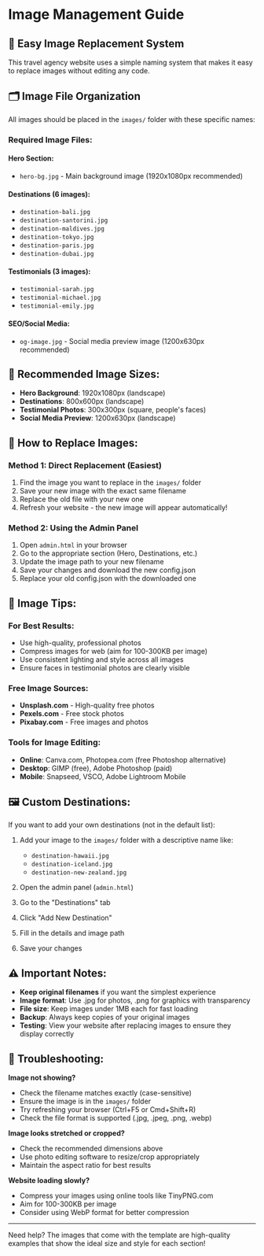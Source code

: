 # Image Management Guide

## 📸 Easy Image Replacement System

This travel agency website uses a simple naming system that makes it easy to replace images without editing any code.

## 🗂️ Image File Organization

All images should be placed in the `images/` folder with these specific names:

### Required Image Files:

#### Hero Section:
- `hero-bg.jpg` - Main background image (1920x1080px recommended)

#### Destinations (6 images):
- `destination-bali.jpg`
- `destination-santorini.jpg` 
- `destination-maldives.jpg`
- `destination-tokyo.jpg`
- `destination-paris.jpg`
- `destination-dubai.jpg`

#### Testimonials (3 images):
- `testimonial-sarah.jpg`
- `testimonial-michael.jpg`
- `testimonial-emily.jpg`

#### SEO/Social Media:
- `og-image.jpg` - Social media preview image (1200x630px recommended)

## 📏 Recommended Image Sizes:

- **Hero Background**: 1920x1080px (landscape)
- **Destinations**: 800x600px (landscape)
- **Testimonial Photos**: 300x300px (square, people's faces)
- **Social Media Preview**: 1200x630px (landscape)

## 🔄 How to Replace Images:

### Method 1: Direct Replacement (Easiest)
1. Find the image you want to replace in the `images/` folder
2. Save your new image with the exact same filename
3. Replace the old file with your new one
4. Refresh your website - the new image will appear automatically!

### Method 2: Using the Admin Panel
1. Open `admin.html` in your browser
2. Go to the appropriate section (Hero, Destinations, etc.)
3. Update the image path to your new filename
4. Save your changes and download the new config.json
5. Replace your old config.json with the downloaded one

## 🎨 Image Tips:

### For Best Results:
- Use high-quality, professional photos
- Compress images for web (aim for 100-300KB per image)
- Use consistent lighting and style across all images
- Ensure faces in testimonial photos are clearly visible

### Free Image Sources:
- **Unsplash.com** - High-quality free photos
- **Pexels.com** - Free stock photos
- **Pixabay.com** - Free images and photos

### Tools for Image Editing:
- **Online**: Canva.com, Photopea.com (free Photoshop alternative)
- **Desktop**: GIMP (free), Adobe Photoshop (paid)
- **Mobile**: Snapseed, VSCO, Adobe Lightroom Mobile

## 🖼️ Custom Destinations:

If you want to add your own destinations (not in the default list):

1. Add your image to the `images/` folder with a descriptive name like:
   - `destination-hawaii.jpg`
   - `destination-iceland.jpg`
   - `destination-new-zealand.jpg`

2. Open the admin panel (`admin.html`)
3. Go to the "Destinations" tab
4. Click "Add New Destination"
5. Fill in the details and image path
6. Save your changes

## ⚠️ Important Notes:

- **Keep original filenames** if you want the simplest experience
- **Image format**: Use .jpg for photos, .png for graphics with transparency
- **File size**: Keep images under 1MB each for fast loading
- **Backup**: Always keep copies of your original images
- **Testing**: View your website after replacing images to ensure they display correctly

## 🔧 Troubleshooting:

**Image not showing?**
- Check the filename matches exactly (case-sensitive)
- Ensure the image is in the `images/` folder
- Try refreshing your browser (Ctrl+F5 or Cmd+Shift+R)
- Check the file format is supported (.jpg, .jpeg, .png, .webp)

**Image looks stretched or cropped?**
- Check the recommended dimensions above
- Use photo editing software to resize/crop appropriately
- Maintain the aspect ratio for best results

**Website loading slowly?**
- Compress your images using online tools like TinyPNG.com
- Aim for 100-300KB per image
- Consider using WebP format for better compression

---

Need help? The images that come with the template are high-quality examples that show the ideal size and style for each section!